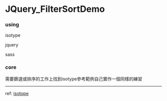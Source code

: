 # JQuery_FilterSortDemo

### using

isotype 

jquery

sass

### core

需要篩選或排序的工作上找到isotype參考範例自己實作一個同樣的練習

---

ref: [isotope](http://isotope.metafizzy.co/)
